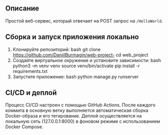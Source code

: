 ## Описание

Простой веб-сервис, который отвечает на POST запрос на `/HelloWorld`.


## Сборка и запуск приложения локально

1. Клонируйте репозиторий: 
bash
   git clone https://github.com/DaniilBurmagin/web-project-
   cd web_project
2.  Создайте виртуальное окружение и установите зависимости:
bash
   python3 -m venv venv
   source venv/bin/activate
   pip install -r requirements.txt
3. Запустите приложение:
bash
   python manage.py runserver
   


## CI/CD и деплой

Процесс CI/CD настроен с помощью GitHub Actions.
После каждого коммита в основную ветку выполняется автоматическая сборка Docker-образа
и его тегирование.
Деплой осуществляется на локальную сеть (127.0.0.1:8000) в фоновом режиме
с использованием Docker Compose.